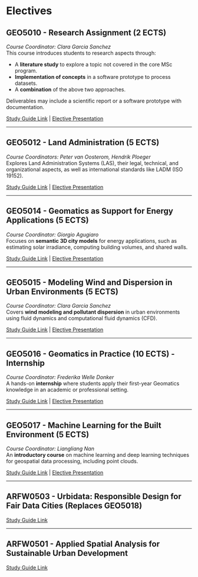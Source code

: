 # Electives

## GEO5010 - Research Assignment (2 ECTS)  
*Course Coordinator: Clara Garcia Sanchez*  
This course introduces students to research aspects through:  
- A **literature study** to explore a topic not covered in the core MSc program.  
- **Implementation of concepts** in a software prototype to process datasets.  
- A **combination** of the above two approaches.  

Deliverables may include a scientific report or a software prototype with documentation.  

[Study Guide Link](https://studiegids.tudelft.nl/a101_displayCourse.do?course_id=67504) | [Elective Presentation](https://brightspace.tudelft.nl/d2l/le/content/43123/viewContent/3568989/View)  

---

## GEO5012 - Land Administration (5 ECTS)  
*Course Coordinators: Peter van Oosterom, Hendrik Ploeger*  
Explores Land Administration Systems (LAS), their legal, technical, and organizational aspects, as well as international standards like LADM (ISO 19152).  

[Study Guide Link](https://studiegids.tudelft.nl/a101_displayCourse.do?course_id=67396) | [Elective Presentation](https://brightspace.tudelft.nl/d2l/le/content/43123/viewContent/2552933/View)  

---

## GEO5014 - Geomatics as Support for Energy Applications (5 ECTS)  
*Course Coordinator: Giorgio Agugiaro*  
Focuses on **semantic 3D city models** for energy applications, such as estimating solar irradiance, computing building volumes, and shared walls.  

[Study Guide Link](https://studiegids.tudelft.nl/a101_displayCourse.do?course_id=67386) | [Elective Presentation](https://brightspace.tudelft.nl/d2l/le/content/43123/viewContent/3569644/View)  

---

## GEO5015 - Modeling Wind and Dispersion in Urban Environments (5 ECTS)  
*Course Coordinator: Clara Garcia Sanchez*  
Covers **wind modeling and pollutant dispersion** in urban environments using fluid dynamics and computational fluid dynamics (CFD).  

[Study Guide Link](https://studiegids.tudelft.nl/a101_displayCourse.do?course_id=67388) | [Elective Presentation](https://brightspace.tudelft.nl/d2l/le/content/43123/viewContent/3569652/View)  

---

## GEO5016 - Geomatics in Practice (10 ECTS) - Internship  
*Course Coordinator: Frederika Welle Donker*  
A hands-on **internship** where students apply their first-year Geomatics knowledge in an academic or professional setting.  

[Study Guide Link](https://studiegids.tudelft.nl/a101_displayCourse.do?course_id=67505) | [Elective Presentation](https://brightspace.tudelft.nl/d2l/le/content/43123/viewContent/2552627/View)  

---

## GEO5017 - Machine Learning for the Built Environment (5 ECTS)  
*Course Coordinator: Liangliang Nan*  
An **introductory course** on machine learning and deep learning techniques for geospatial data processing, including point clouds.  

[Study Guide Link](https://studiegids.tudelft.nl/a101_displayCourse.do?course_id=67397) | [Elective Presentation](https://brightspace.tudelft.nl/d2l/le/content/43123/viewContent/3569584/View)  

---

## ARFW0503 - Urbidata: Responsible Design for Fair Data Cities (Replaces GEO5018)  
[Study Guide Link](https://studiegids.tudelft.nl/a101_displayCourse.do?course_id=69906)  

---

## ARFW0501 - Applied Spatial Analysis for Sustainable Urban Development  
[Study Guide Link](https://studiegids.tudelft.nl/a101_displayCourse.do?course_id=69905)  
